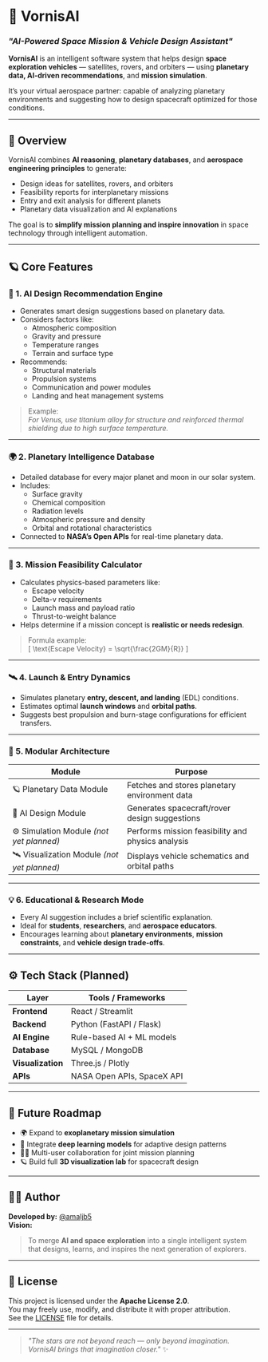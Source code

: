# 🚀 VornisAI  
### _"AI-Powered Space Mission & Vehicle Design Assistant"_

**VornisAI** is an intelligent software system that helps design **space exploration vehicles** — satellites, rovers, and orbiters — using **planetary data, AI-driven recommendations**, and **mission simulation**.  

It’s your virtual aerospace partner: capable of analyzing planetary environments and suggesting how to design spacecraft optimized for those conditions.  

---

## 🌌 Overview

VornisAI combines **AI reasoning**, **planetary databases**, and **aerospace engineering principles** to generate:
- Design ideas for satellites, rovers, and orbiters  
- Feasibility reports for interplanetary missions  
- Entry and exit analysis for different planets  
- Planetary data visualization and AI explanations  

The goal is to **simplify mission planning and inspire innovation** in space technology through intelligent automation.

---

## 🪐 Core Features

### 🧠 1. AI Design Recommendation Engine
- Generates smart design suggestions based on planetary data.  
- Considers factors like:
  - Atmospheric composition  
  - Gravity and pressure  
  - Temperature ranges  
  - Terrain and surface type  
- Recommends:
  - Structural materials  
  - Propulsion systems  
  - Communication and power modules  
  - Landing and heat management systems  

> Example:  
> _For Venus, use titanium alloy for structure and reinforced thermal shielding due to high surface temperature._

---

### 🌍 2. Planetary Intelligence Database
- Detailed database for every major planet and moon in our solar system.  
- Includes:
  - Surface gravity  
  - Chemical composition  
  - Radiation levels  
  - Atmospheric pressure and density  
  - Orbital and rotational characteristics  
- Connected to **NASA’s Open APIs** for real-time planetary data.  

---

### 🚀 3. Mission Feasibility Calculator
- Calculates physics-based parameters like:
  - Escape velocity  
  - Delta-v requirements  
  - Launch mass and payload ratio  
  - Thrust-to-weight balance  
- Helps determine if a mission concept is **realistic or needs redesign**.  

> Formula example:  
> \[
> \text{Escape Velocity} = \sqrt{\frac{2GM}{R}}
> \]

---

### 🛰️ 4. Launch & Entry Dynamics
- Simulates planetary **entry, descent, and landing** (EDL) conditions.  
- Estimates optimal **launch windows** and **orbital paths**.  
- Suggests best propulsion and burn-stage configurations for efficient transfers.  

---

### 🧩 5. Modular Architecture
| Module | Purpose |
|---------|----------|
| 🪐 Planetary Data Module | Fetches and stores planetary environment data |
| 🧠 AI Design Module | Generates spacecraft/rover design suggestions |
| ⚙️ Simulation Module *(not yet planned)*| Performs mission feasibility and physics analysis |
| 🛰️ Visualization Module *(not yet planned)* | Displays vehicle schematics and orbital paths |

---

### 💡 6. Educational & Research Mode
- Every AI suggestion includes a brief scientific explanation.  
- Ideal for **students**, **researchers**, and **aerospace educators**.  
- Encourages learning about **planetary environments**, **mission constraints**, and **vehicle design trade-offs**.  

---

## ⚙️ Tech Stack (Planned)

| Layer | Tools / Frameworks |
|--------|---------------------|
| **Frontend** | React / Streamlit |
| **Backend** | Python (FastAPI / Flask) |
| **AI Engine** | Rule-based AI + ML models |
| **Database** | MySQL / MongoDB |
| **Visualization** | Three.js / Plotly |
| **APIs** | NASA Open APIs, SpaceX API |

---

## 🌠 Future Roadmap
- 🌍 Expand to **exoplanetary mission simulation**  
- 🤖 Integrate **deep learning models** for adaptive design patterns  
- 🧑‍🚀 Multi-user collaboration for joint mission planning  
- 🪐 Build full **3D visualization lab** for spacecraft design  

---

## 🧑‍💻 Author
**Developed by:** [@amaljb5](https://github.com/amaljb5)  
**Vision:**  
> To merge **AI and space exploration** into a single intelligent system that designs, learns, and inspires the next generation of explorers.

---

## 📜 License
This project is licensed under the **Apache License 2.0**.  
You may freely use, modify, and distribute it with proper attribution.  
See the [LICENSE](./LICENSE) file for details.  

---

> _"The stars are not beyond reach — only beyond imagination.  
VornisAI brings that imagination closer."_ ✨
